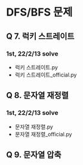 # DFS/BFS 문제

## Q 7. 럭키 스트레이트
### 1st, 22/2/13 solve

- 럭키 스트레이트.py
- 럭키 스트레이트_official.py

## Q 8. 문자열 재정렬
### 1st, 22/2/13 solve

- 문자열 재정렬.py
- 문자열 재정렬_official.py

## Q 9. 문자열 압축

